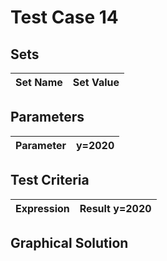 # Test Case 14

## Sets
|Set Name|Set Value|
|:----- | ---: |

## Parameters
|Parameter|y=2020|
|:----- | ---: |

## Test Criteria
|Expression|Result y=2020|
|:----- | ---: |

## Graphical Solution

